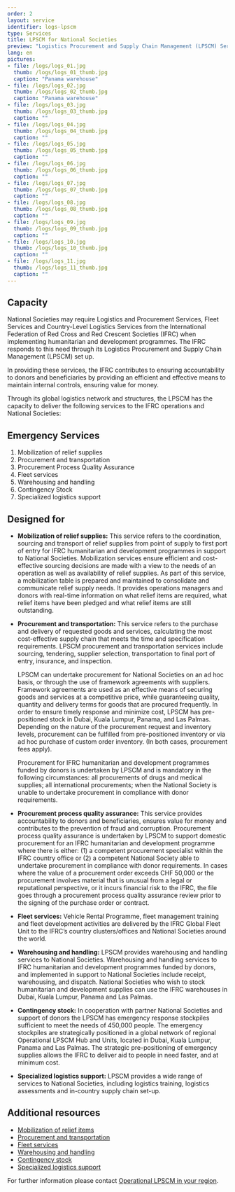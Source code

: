 ```yaml
---
order: 2
layout: service
identifier: logs-lpscm
type: Services
title: LPSCM for National Societies
preview: "Logistics Procurement and Supply Chain Management (LPSCM) Services for National Societies"
lang: en
pictures:
- file: /logs/logs_01.jpg
  thumb: /logs/logs_01_thumb.jpg
  caption: "Panama warehouse"
- file: /logs/logs_02.jpg
  thumb: /logs/logs_02_thumb.jpg
  caption: "Panama warehouse"
- file: /logs/logs_03.jpg
  thumb: /logs/logs_03_thumb.jpg
  caption: ""
- file: /logs/logs_04.jpg
  thumb: /logs/logs_04_thumb.jpg
  caption: ""
- file: /logs/logs_05.jpg
  thumb: /logs/logs_05_thumb.jpg
  caption: ""
- file: /logs/logs_06.jpg
  thumb: /logs/logs_06_thumb.jpg
  caption: ""
- file: /logs/logs_07.jpg
  thumb: /logs/logs_07_thumb.jpg
  caption: ""
- file: /logs/logs_08.jpg
  thumb: /logs/logs_08_thumb.jpg
  caption: ""
- file: /logs/logs_09.jpg
  thumb: /logs/logs_09_thumb.jpg
  caption: ""
- file: /logs/logs_10.jpg
  thumb: /logs/logs_10_thumb.jpg
  caption: ""
- file: /logs/logs_11.jpg
  thumb: /logs/logs_11_thumb.jpg
  caption: ""
---
```


## Capacity

National Societies may require Logistics and Procurement Services, Fleet Services and Country-Level Logistics Services from the International Federation of Red Cross and Red Crescent Societies (IFRC) when implementing humanitarian and development programmes. The IFRC responds to this need through its Logistics Procurement and Supply Chain Management (LPSCM) set up.

In providing these services, the IFRC contributes to ensuring accountability to donors and beneficiaries by providing an efficient and effective means to maintain internal controls, ensuring value for money.

Through its global logistics network and structures, the LPSCM has the capacity to deliver the following services to the IFRC operations and National Societies:

## Emergency Services

1.	Mobilization of relief supplies
2.	Procurement and transportation
3.	Procurement Process Quality Assurance
4.	Fleet services
5.	Warehousing and handling
6.	Contingency Stock
7.	Specialized logistics support

## Designed for

- **Mobilization of relief supplies:** This service refers to the coordination, sourcing and transport of relief supplies from point of supply to first port of entry for IFRC humanitarian and development programmes in support to National Societies. Mobilization services ensure efficient and cost-effective sourcing decisions are made with a view to the needs of an operation as well as availability of relief supplies. As part of this service, a mobilization table is prepared and maintained to consolidate and communicate relief supply needs. It provides operations managers and donors with real-time information on what relief items are required, what relief items have been pledged and what relief items are still outstanding.

- **Procurement and transportation:** This service refers to the purchase and delivery of requested goods and services, calculating the most cost-effective supply chain that meets the time and specification requirements. LPSCM procurement and transportation services include sourcing, tendering, supplier selection, transportation to final port of entry, insurance, and inspection.

  LPSCM can undertake procurement for National Societies on an ad hoc basis, or through the use of framework agreements with suppliers. Framework agreements are used as an effective means of securing goods and services at a competitive price, while guaranteeing quality, quantity and delivery terms for goods that are procured frequently. In order to ensure timely response and minimize cost, LPSCM has pre-positioned stock in Dubai, Kuala Lumpur, Panama, and Las Palmas. Depending on the nature of the procurement request and inventory levels, procurement can be fulfilled from pre-positioned inventory or via ad hoc purchase of custom order inventory. (In both cases, procurement fees apply).

  Procurement for IFRC humanitarian and development programmes funded by donors is undertaken by LPSCM and is mandatory in the following circumstances: all procurements of drugs and medical supplies; all international procurements; when the National Society is unable to undertake procurement in compliance with donor requirements.


- **Procurement process quality assurance:** This service provides accountability to donors and beneficiaries, ensures value for money and contributes to the prevention of fraud and corruption.
Procurement process quality assurance is undertaken by LPSCM to support domestic procurement for an IFRC humanitarian and development programme where there is either: (1) a competent procurement specialist within the IFRC country office or (2) a competent National Society able to undertake procurement in compliance with donor requirements. In cases where the value of a procurement order exceeds CHF 50,000 or the procurement involves material that is unusual from a legal or reputational perspective, or it incurs financial risk to the IFRC, the file goes through a procurement process quality assurance review prior to the signing of the purchase order or contract.  


- **Fleet services:** Vehicle Rental Programme, fleet management training and fleet development activities are delivered by the IFRC Global Fleet Unit to the IFRC’s country clusters/offices and National Societies around the world.

- **Warehousing and handling:** LPSCM provides warehousing and handling services to National Societies. Warehousing and handling services to IFRC humanitarian and development programmes funded by donors, and implemented in support to National Societies include receipt, warehousing, and dispatch. National Societies who wish to stock humanitarian and development supplies can use the IFRC warehouses in Dubai, Kuala Lumpur, Panama and Las Palmas.
 
- **Contingency stock:** In cooperation with partner National Societies and support of donors the LPSCM has emergency response stockpiles sufficient to meet the needs of 450,000 people. The emergency stockpiles are strategically positioned in a global network of regional Operational LPSCM Hub and Units, located in Dubai, Kuala Lumpur, Panama and Las Palmas. The strategic pre-positioning of emergency supplies allows the IFRC to deliver aid to people in need faster, and at minimum cost.

-	**Specialized logistics support:** LPSCM provides a wide range of services to National Societies, including logistics training, logistics assessments and in-country supply chain set-up.

## Additional resources

- [Mobilization of relief items](https://fednet.ifrc.org/en/resources/logistics/mobilization-of-goods/)
- [Procurement and transportation](https://fednet.ifrc.org/en/resources/logistics/procurement/) 
- [Fleet services](https://fednet.ifrc.org/en/resources/logistics/our-global-structure/DubaiLPSCM/global-fleet-base/vehicle-rental-programme/)
- [Warehousing and handling](https://fednet.ifrc.org/en/resources/logistics/our-global-structure/)
- [Contingency stock](https://fednet.ifrc.org/en/resources/logistics/contingency-stock/)
- [Specialized logistics support](https://fednet.ifrc.org/en/resources/logistics/logistics-training-and-workshop/)

For further information please contact [Operational LPSCM in your region](https://fednet.ifrc.org/en/resources/logistics/our-global-structure/). 